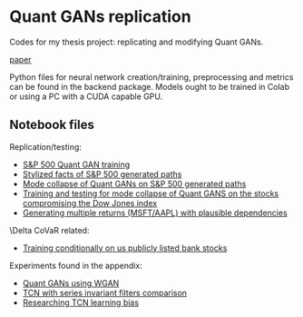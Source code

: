 # Quant GANs replication
Codes for my thesis project: replicating and modifying Quant GANs.

[paper](https://arxiv.org/abs/1907.06673)

Python files for neural network creation/training, preprocessing and metrics can be found in the backend package. Models ought to be trained in Colab or using a PC with a CUDA capable GPU.

## Notebook files

Replication/testing:
* [S&P 500 Quant GAN training](https://nbviewer.jupyter.org/github/ICascha/QuantGANs-replication/blob/main/sp500_training.ipynb)
* [Stylized facts of S&P 500 generated paths](https://nbviewer.jupyter.org/github/ICascha/QuantGANs-replication/blob/main/stylized_facts_sp500.ipynb)
* [Mode collapse of Quant GANs on S&P 500 generated paths](https://nbviewer.jupyter.org/github/ICascha/QuantGANs-replication/blob/main/mode_collapse_sp500.ipynb)
* [Training and testing for mode collapse of Quant GANS on the stocks compromising the Dow Jones index](https://nbviewer.jupyter.org/github/ICascha/QuantGANs-replication/blob/main/train_dow_stocks.ipynb)
* [Generating multiple returns (MSFT/AAPL) with plausible dependencies](https://nbviewer.jupyter.org/github/ICascha/QuantGANs-replication/blob/main/aapl_msft_train.ipynb)

\Delta CoVaR related:
* [Training conditionally on us publicly listed bank stocks](https://github.com/ICascha/QuantGANs-replication/blob/main/banking_train.ipynb)

Experiments found in the appendix:
* [Quant GANs using WGAN](https://nbviewer.jupyter.org/github/ICascha/QuantGANs-replication/blob/main/appendix_experiments/wgan_sp500.ipynb)
* [TCN with series invariant filters comparison](https://nbviewer.jupyter.org/github/ICascha/QuantGANs-replication/blob/main/appendix_experiments/series_invariant_filters.ipynb)
* [Researching TCN learning bias](https://nbviewer.jupyter.org/github/ICascha/QuantGANs-replication/blob/main/appendix_experiments/tcn_training_bias.ipynb)
